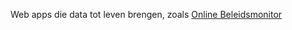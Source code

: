Web apps die data tot leven brengen, zoals [Online Beleidsmonitor](/#portfolio-online-beleidsmonitor)